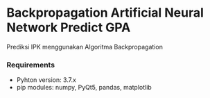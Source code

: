 # Backpropagation Artificial Neural Network Predict GPA
Prediksi IPK menggunakan Algoritma Backpropagation
### Requirements
* Pyhton version: 3.7.x
* pip modules: numpy, PyQt5, pandas, matplotlib
